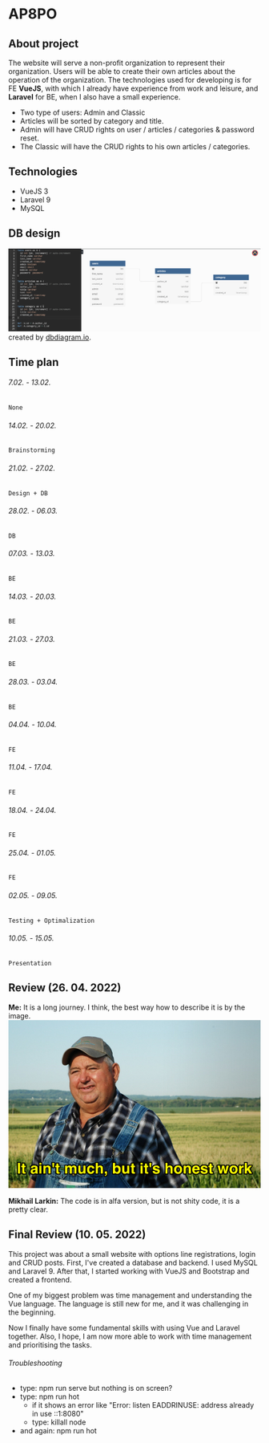 # AP8PO
## About project

The website will serve a non-profit organization to represent their organization. Users will be able to create their own articles about the operation of the organization.
The technologies used for developing is for FE **VueJS**, with which I already have experience from work and leisure, and **Laravel** for BE, when I also have a small experience.

 * Two type of users: Admin and Classic
 * Articles will be sorted by category and title.
 * Admin will have CRUD rights on user / articles / categories & password reset.
 * The Classic will have the CRUD rights to his own articles / categories.
 

## Technologies
 * VueJS 3
 * Laravel 9
 * MySQL

## DB design
![Database design](./img/db_pic.png)
created by [dbdiagram.io](https://dbdiagram.io/home).

## Time plan

###### 7.02. - 13.02.
    None
###### 14.02. - 20.02.
    Brainstorming
###### 21.02. - 27.02.
    Design + DB
###### 28.02. - 06.03.
    DB
###### 07.03. - 13.03.
    BE
###### 14.03. - 20.03.
    BE
###### 21.03. - 27.03.
    BE
###### 28.03. - 03.04.
    BE
###### 04.04. - 10.04.
    FE
###### 11.04. - 17.04.
    FE
###### 18.04. - 24.04.
    FE
###### 25.04. - 01.05.
    FE
###### 02.05. - 09.05.
    Testing + Optimalization
###### 10.05. - 15.05.
    Presentation

## Review (26. 04. 2022)
**Me:**
It is a long journey. I think, the best way how to describe it is by the image.
![But it is a honest work](./img/meme.jpg)


**Mikhail Larkin:**
The code is in alfa version, but is not shity code, it is a pretty clear.

## Final Review (10. 05. 2022)
This project was about a small website with options line registrations, login and CRUD posts.
First, I've created a database and backend. I used MySQL and Laravel 9.
After that, I started working with VueJS and Bootstrap and created a frontend.

One of my biggest problem was time management and understanding the Vue language.
The language is still new for me, and it was challenging in the beginning.

Now I finally have some fundamental skills with using Vue and Laravel together.
Also, I hope, I am now more able to work with time management and prioritising the tasks.

###### Troubleshooting
* type: npm run serve but nothing is on screen?
* type: npm run hot 
  * if it shows an error like "Error: listen EADDRINUSE: address already in use ::1:8080"
  * type: killall node
* and again: npm run hot